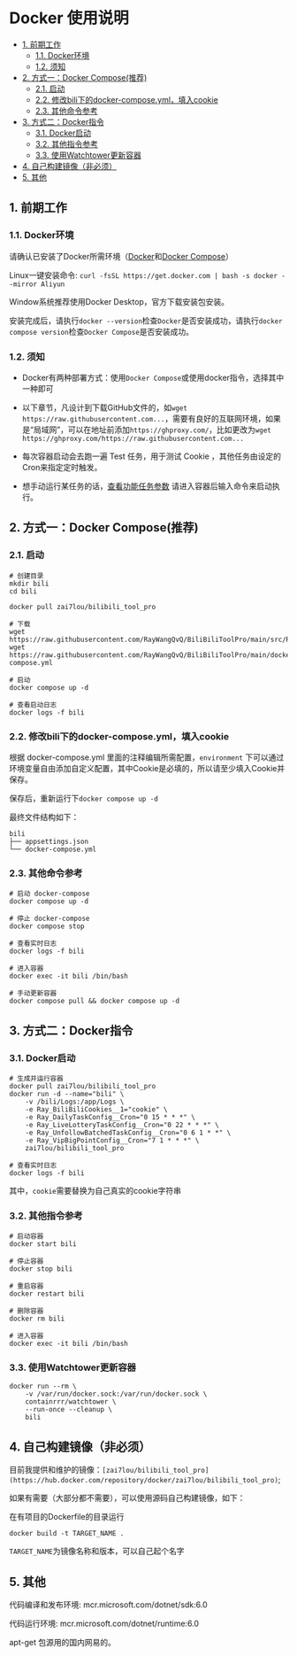 # Docker 使用说明
<!-- TOC depthFrom:2 -->

- [1. 前期工作](#1-前期工作)
    - [1.1. Docker环境](#11-docker环境)
    - [1.2. 须知](#12-须知)
- [2. 方式一：Docker Compose(推荐)](#2-方式一docker-compose推荐)
    - [2.1. 启动](#21-启动)
    - [2.2. 修改bili下的docker-compose.yml，填入cookie](#22-修改bili下的docker-composeyml填入cookie)
    - [2.3. 其他命令参考](#23-其他命令参考)
- [3. 方式二：Docker指令](#3-方式二docker指令)
    - [3.1. Docker启动](#31-docker启动)
    - [3.2. 其他指令参考](#32-其他指令参考)
    - [3.3. 使用Watchtower更新容器](#33-使用watchtower更新容器)
- [4. 自己构建镜像（非必须）](#4-自己构建镜像非必须)
- [5. 其他](#5-其他)

<!-- /TOC -->
## 1. 前期工作

### 1.1. Docker环境

请确认已安装了Docker所需环境（[Docker](https://docs.docker.com/get-docker/)和[Docker Compose](https://docs.docker.com/compose/cli-command/)）

Linux一键安装命令:
`curl -fsSL https://get.docker.com | bash -s docker --mirror Aliyun`

Window系统推荐使用Docker Desktop，官方下载安装包安装。

安装完成后，请执行`docker --version`检查`Docker`是否安装成功，请执行`docker compose version`检查`Docker Compose`是否安装成功。

### 1.2. 须知

- Docker有两种部署方式：使用`Docker Compose`或使用docker指令，选择其中一种即可

- 以下章节，凡设计到下载GitHub文件的，如`wget https://raw.githubusercontent.com...`，需要有良好的互联网环境，如果是“局域网”，可以在地址前添加`https://ghproxy.com/`，比如更改为`wget https://ghproxy.com/https://raw.githubusercontent.com...`

- 每次容器启动会去跑一遍 Test 任务，用于测试 Cookie ，其他任务由设定的Cron来指定定时触发。

- 想手动运行某任务的话，[查看功能任务参数](https://github.com/RayWangQvQ/BiliBiliToolPro/tree/develop#2-功能任务说明) 请进入容器后输入命令来启动执行。

## 2. 方式一：Docker Compose(推荐) 

### 2.1. 启动

```
# 创建目录
mkdir bili
cd bili

docker pull zai7lou/bilibili_tool_pro

# 下载
wget https://raw.githubusercontent.com/RayWangQvQ/BiliBiliToolPro/main/src/Ray.BiliBiliTool.Console/appsettings.json
wget https://raw.githubusercontent.com/RayWangQvQ/BiliBiliToolPro/main/docker/sample/docker-compose.yml

# 启动
docker compose up -d

# 查看启动日志
docker logs -f bili
```

### 2.2. 修改bili下的docker-compose.yml，填入cookie

根据 docker-compose.yml 里面的注释编辑所需配置，`environment` 下可以通过环境变量自由添加自定义配置，其中Cookie是必填的，所以请至少填入Cookie并保存。

保存后，重新运行下`docker compose up -d`

最终文件结构如下：

```
bili
├── appsettings.json
└── docker-compose.yml
```

### 2.3. 其他命令参考

```
# 启动 docker-compose
docker compose up -d

# 停止 docker-compose
docker compose stop

# 查看实时日志
docker logs -f bili

# 进入容器
docker exec -it bili /bin/bash

# 手动更新容器
docker compose pull && docker compose up -d
```

## 3. 方式二：Docker指令

### 3.1. Docker启动

```
# 生成并运行容器
docker pull zai7lou/bilibili_tool_pro
docker run -d --name="bili" \
    -v /bili/Logs:/app/Logs \
    -e Ray_BiliBiliCookies__1="cookie" \
    -e Ray_DailyTaskConfig__Cron="0 15 * * *" \
    -e Ray_LiveLotteryTaskConfig__Cron="0 22 * * *" \
    -e Ray_UnfollowBatchedTaskConfig__Cron="0 6 1 * *" \
    -e Ray_VipBigPointConfig__Cron="7 1 * * *" \
    zai7lou/bilibili_tool_pro

# 查看实时日志
docker logs -f bili
```

其中，`cookie`需要替换为自己真实的cookie字符串

### 3.2. 其他指令参考

```
# 启动容器
docker start bili

# 停止容器
docker stop bili

# 重启容器
docker restart bili

# 删除容器
docker rm bili

# 进入容器
docker exec -it bili /bin/bash
```

### 3.3. 使用Watchtower更新容器
```
docker run --rm \
    -v /var/run/docker.sock:/var/run/docker.sock \
    containrrr/watchtower \
    --run-once --cleanup \
    bili
```

## 4. 自己构建镜像（非必须）

目前我提供和维护的镜像：`[zai7lou/bilibili_tool_pro](https://hub.docker.com/repository/docker/zai7lou/bilibili_tool_pro)`;

如果有需要（大部分都不需要），可以使用源码自己构建镜像，如下：

在有项目的Dockerfile的目录运行

`docker build -t TARGET_NAME .`

 `TARGET_NAME`为镜像名称和版本，可以自己起个名字

## 5. 其他

代码编译和发布环境: mcr.microsoft.com/dotnet/sdk:6.0

代码运行环境: mcr.microsoft.com/dotnet/runtime:6.0

apt-get 包源用的国内网易的。
